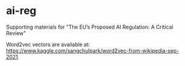 # ai-reg

Supporting materials for "The EU’s Proposed AI Regulation: A Critical Review"

Word2vec vectors are available at: https://www.kaggle.com/sangchulpark/word2vec-from-wikipedia-sep-2021.
